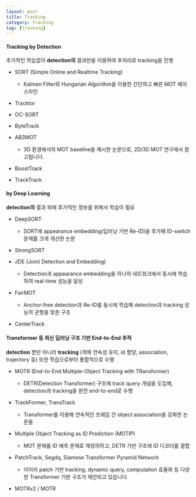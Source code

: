 ```yaml
---
layout: post
title: Tracking
category: Tracking
tag: [tracking]
---
```



#### Tracking by Detection

추가적인 학습없이 **detection의** 결과만을 이용하여 후처리로 tracking을 진행

* SORT (Simple Online and Realtime Tracking)

    * Kalman Filter와 Hungarian Algorithm을 이용한 간단하고 빠른 MOT 베이스라인

* Tracktor

* OC-SORT

* ByteTrack

* AB3MOT

    * 3D 환경에서의 MOT baseline을 제시한 논문으로, 2D/3D MOT 연구에서 참고됩니다.

* BoostTrack

* TrackTrack


#### by Deep Learning

**detection의** 결과 외에 추가적인 정보를 위해서 학습이 필요

* DeepSORT

    * SORT에 appearance embedding(딥러닝 기반 Re-ID)을 추가해 ID-switch 문제를 크게 개선한 논문

* StrongSORT 

* JDE (Joint Detection and Embedding)

    * Detection과 appearance embedding을 하나의 네트워크에서 동시에 학습하여 real-time 성능을 달성

* FairMOT

    * Anchor-free detection과 Re-ID를 동시에 학습해 detection과 tracking 성능의 균형을 맞춘 구조

* CenterTrack


#### Transformer 등 최신 딥러닝 구조 기반 End-to-End 추적

**detection** 뿐만 아니라 **tracking** (객체 연속성 유지, id 할당, association, trajectory 등) 또한 학습으로부터 통합적으로 수행
    
* MOTR (End-to-End Multiple-Object Tracking with TRansformer)

    * DETR(Detection Transformer) 구조에 track query 개념을 도입해, detection과 tracking을 완전 end-to-end로 수행

* TrackFormer, TransTrack

    * Transformer를 이용해 연속적인 프레임 간 object association을 강화한 논문들

* Multiple Object Tracking as ID Prediction (MOTIP)

    * MOT 문제를 ID 예측 문제로 재정의하고, DETR 기반 구조에 ID 디코더를 결합

* PatchTrack, Segdq, Siamese Transformer Pyramid Network

    * 이미지 patch 기반 tracking, dynamic query, computation 효율화 등 다양한 Transformer 기반 구조가 제안되고 있습니다.

* MOTRv2 / MOTR




